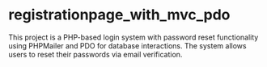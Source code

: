 # registrationpage_with_mvc_pdo
This project is a PHP-based login system with password reset functionality using PHPMailer and PDO for database interactions. The system allows users to reset their passwords via email verification.
